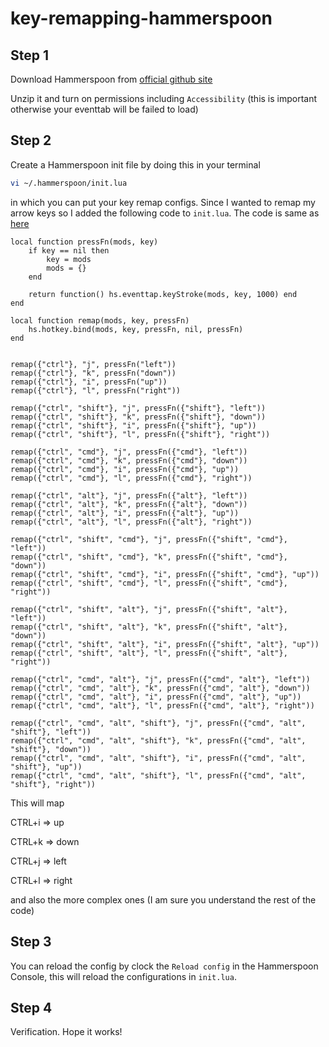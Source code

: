 # key-remapping-hammerspoon


## Step 1
Download Hammerspoon from [official github site](https://github.com/Hammerspoon/hammerspoon/releases/tag/0.9.90)

Unzip it and turn on permissions including `Accessibility` (this is important otherwise your eventtab will be failed to load)

## Step 2
Create a Hammerspoon init file by doing this in your terminal

```bash
vi ~/.hammerspoon/init.lua
```
in which you can put your key remap configs.
Since I wanted to remap my arrow keys so I added the following code to `init.lua`. The code is same as [here](https://github.com/RobotCharlie/key-remapping-hammerspoon/blob/main/init.lua)

```
local function pressFn(mods, key)
	if key == nil then
		key = mods
		mods = {}
	end

	return function() hs.eventtap.keyStroke(mods, key, 1000) end
end

local function remap(mods, key, pressFn)
	hs.hotkey.bind(mods, key, pressFn, nil, pressFn)	
end


remap({"ctrl"}, "j", pressFn("left"))
remap({"ctrl"}, "k", pressFn("down"))
remap({"ctrl"}, "i", pressFn("up"))
remap({"ctrl"}, "l", pressFn("right"))

remap({"ctrl", "shift"}, "j", pressFn({"shift"}, "left"))
remap({"ctrl", "shift"}, "k", pressFn({"shift"}, "down"))
remap({"ctrl", "shift"}, "i", pressFn({"shift"}, "up"))
remap({"ctrl", "shift"}, "l", pressFn({"shift"}, "right"))

remap({"ctrl", "cmd"}, "j", pressFn({"cmd"}, "left"))
remap({"ctrl", "cmd"}, "k", pressFn({"cmd"}, "down"))
remap({"ctrl", "cmd"}, "i", pressFn({"cmd"}, "up"))
remap({"ctrl", "cmd"}, "l", pressFn({"cmd"}, "right"))

remap({"ctrl", "alt"}, "j", pressFn({"alt"}, "left"))
remap({"ctrl", "alt"}, "k", pressFn({"alt"}, "down"))
remap({"ctrl", "alt"}, "i", pressFn({"alt"}, "up"))
remap({"ctrl", "alt"}, "l", pressFn({"alt"}, "right"))

remap({"ctrl", "shift", "cmd"}, "j", pressFn({"shift", "cmd"}, "left"))
remap({"ctrl", "shift", "cmd"}, "k", pressFn({"shift", "cmd"}, "down"))
remap({"ctrl", "shift", "cmd"}, "i", pressFn({"shift", "cmd"}, "up"))
remap({"ctrl", "shift", "cmd"}, "l", pressFn({"shift", "cmd"}, "right"))

remap({"ctrl", "shift", "alt"}, "j", pressFn({"shift", "alt"}, "left"))
remap({"ctrl", "shift", "alt"}, "k", pressFn({"shift", "alt"}, "down"))
remap({"ctrl", "shift", "alt"}, "i", pressFn({"shift", "alt"}, "up"))
remap({"ctrl", "shift", "alt"}, "l", pressFn({"shift", "alt"}, "right"))

remap({"ctrl", "cmd", "alt"}, "j", pressFn({"cmd", "alt"}, "left"))
remap({"ctrl", "cmd", "alt"}, "k", pressFn({"cmd", "alt"}, "down"))
remap({"ctrl", "cmd", "alt"}, "i", pressFn({"cmd", "alt"}, "up"))
remap({"ctrl", "cmd", "alt"}, "l", pressFn({"cmd", "alt"}, "right"))

remap({"ctrl", "cmd", "alt", "shift"}, "j", pressFn({"cmd", "alt", "shift"}, "left"))
remap({"ctrl", "cmd", "alt", "shift"}, "k", pressFn({"cmd", "alt", "shift"}, "down"))
remap({"ctrl", "cmd", "alt", "shift"}, "i", pressFn({"cmd", "alt", "shift"}, "up"))
remap({"ctrl", "cmd", "alt", "shift"}, "l", pressFn({"cmd", "alt", "shift"}, "right"))

```

This will map 

CTRL+i => up

CTRL+k => down

CTRL+j => left

CTRL+l => right

and also the more complex ones (I am sure you understand the rest of the code)

## Step 3
You can reload the config by clock the `Reload config` in the Hammerspoon Console, this will reload the configurations in `init.lua`.

## Step 4
Verification. Hope it works!

